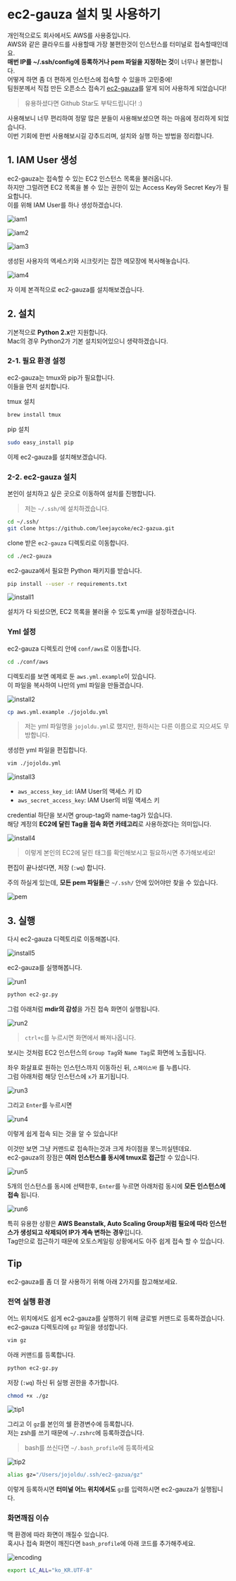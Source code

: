 # ec2-gauza 설치 및 사용하기

개인적으로도 회사에서도 AWS를 사용중입니다.  
AWS와 같은 클라우드를 사용할때 가장 불편한것이 인스턴스를 터미널로 접속할때인데요.  
**매번 IP를 ~/.ssh/config에 등록하거나 pem 파일을 지정하는 것**이 너무나 불편합니다.  
어떻게 하면 좀 더 편하게 인스턴스에 접속할 수 있을까 고민중에!  
팀원분께서 직접 만든 오픈소스 접속기 [ec2-gauza](https://github.com/leejaycoke/ec2-gazua)를 알게 되어 사용하게 되었습니다!  

> 유용하셨다면 Github Star도 부탁드립니다! :)

사용해보니 너무 편리하여 정말 많은 분들이 사용해보셨으면 하는 마음에 정리하게 되었습니다.  
이번 기회에 한번 사용해보시길 강추드리며, 설치와 실행 하는 방법을 정리합니다.


## 1. IAM User 생성

ec2-gauza는 접속할 수 있는 EC2 인스턴스 목록을 불러옵니다.  
하지만 그럴려면 EC2 목록을 볼 수 있는 권한이 있는 Access Key와 Secret Key가 필요합니다.  
이를 위해 IAM User를 하나 생성하겠습니다.

![iam1](./images/iam1.png)

![iam2](./images/iam2.png)

![iam3](./images/iam3.png)

생성된 사용자의 엑세스키와 시크릿키는 잡깐 메모장에 복사해놓습니다.

![iam4](./images/iam4.png)

자 이제 본격적으로 ec2-gauza를 설치해보겠습니다.

## 2. 설치

기본적으로 **Python 2.x**만 지원합니다.  
Mac의 경우 Python2가 기본 설치되어있으니 생략하겠습니다.

### 2-1. 필요 환경 설정

ec2-gauza는 tmux와 pip가 필요합니다.  
이들을 먼저 설치합니다.

tmux 설치

```bash
brew install tmux
```

pip 설치

```bash
sudo easy_install pip
```

이제 ec2-gauza를 설치해보겠습니다.

### 2-2. ec2-gauza 설치

본인이 설치하고 싶은 곳으로 이동하여 설치를 진행합니다.  

> 저는 ```~/.ssh/```에 설치하겠습니다.


```bash
cd ~/.ssh/
git clone https://github.com/leejaycoke/ec2-gazua.git
```

clone 받은 ```ec2-gauza``` 디렉토리로 이동합니다.

```bash
cd ./ec2-gauza
```

ec2-gauza에서 필요한 Python 패키지를 받습니다.

```bash
pip install --user -r requirements.txt 
```

![install1](./images/install1.png)

설치가 다 되셨으면, EC2 목록을 불러올 수 있도록 yml을 설정하겠습니다.  

### Yml 설정

ec2-gauza 디렉토리 안에 ```conf/aws```로 이동합니다.  

```bash
cd ./conf/aws
```

디렉토리를 보면 예제로 둔 ```aws.yml.example```이 있습니다.  
이 파일을 복사하여 나만의 yml 파일을 만들겠습니다.

![install2](./images/install2.png)

```bash
cp aws.yml.example ./jojoldu.yml
```

> 저는 yml 파일명을 ```jojoldu.yml```로 했지만, 원하시는 다른 이름으로 지으셔도 무방합니다.

생성한 yml 파일을 편집합니다.

```bash
vim ./jojoldu.yml
```

![install3](./images/install3.png)

* ```aws_access_key_id```: IAM User의 액세스 키 ID
* ```aws_secret_access_key```: IAM User의 비밀 액세스 키

credential 하단을 보시면 group-tag와 name-tag가 있습니다.  
해당 계정의 **EC2에 달린 Tag을 접속 화면 카테고리**로 사용하겠다는 의미입니다.  

![install4](./images/install4.png)

> 이렇게 본인의 EC2에 달린 태그를 확인해보시고 필요하시면 추가해보세요!  

편집이 끝나셨다면, 저장 (```:wq```) 합니다.  

주의 하실게 있는데, **모든 pem 파일들**은 ```~/.ssh/``` 안에 있어야만 찾을 수 있습니다.  

![pem](./images/pem.png)

## 3. 실행

다시 ec2-gauza 디렉토리로 이동해봅니다.

![install5](./images/install5.png)

ec2-gauza를 실행해봅니다.

![run1](./images/run1.png)

```bash
python ec2-gz.py
```

그럼 아래처럼 **mdir의 감성**을 가진 접속 화면이 실행됩니다.

![run2](./images/run2.png)

> ```ctrl+c```를 누르시면 화면에서 빠져나옵니다.

보시는 것처럼 EC2 인스턴스의 ```Group Tag```와 ```Name Tag```로 화면에 노출됩니다.  
  
좌우 화살표로 원하는 인스턴스까지 이동하신 뒤, ```스페이스바``` 를 누릅니다.  
그럼 아래처럼 해당 인스턴스에 ```x```가 표기됩니다.

![run3](./images/run3.png)

그리고 ```Enter```를 누르시면

![run4](./images/run4.png)

이렇게 쉽게 접속 되는 것을 알 수 있습니다!  
  
이것만 보면 그냥 커맨드로 접속하는것과 크게 차이점을 못느끼실텐데요.  
ec2-gauza의 장점은 **여러 인스턴스를 동시에 tmux로 접근**할 수 있습니다.  

![run5](./images/run5.png)

5개의 인스턴스를 동시에 선택한후, ```Enter```를 누르면 아래처럼 동시에 **모든 인스턴스에 접속** 됩니다.

![run6](./images/run6.png)

특히 유용한 상황은 **AWS Beanstalk, Auto Scaling Group처럼 필요에 따라 인스턴스가 생성되고 삭제되어 IP가 계속 변하는 경우**입니다.  
Tag만으로 접근하기 때문에 오토스케일링 상황에서도 아주 쉽게 접속 할 수 있습니다.  
  

## Tip

ec2-gauza를 좀 더 잘 사용하기 위해 아래 2가지를 참고해보세요.

### 전역 실행 환경

어느 위치에서도 쉽게 ec2-gauza를 실행하기 위해 글로벌 커맨드로 등록하겠습니다.  
ec2-gauza 디렉토리에 ```gz``` 파일을 생성합니다.

```bash
vim gz
```

아래 커맨드를 등록합니다.

```bash
python ec2-gz.py
```

저장 (```:wq```) 하신 뒤 실행 권한을 추가합니다.

```bash
chmod +x ./gz
```

![tip1](./images/tip1.png)

그리고 이 ```gz```를 본인의 쉘 환경변수에 등록합니다.  
저는 zsh를 쓰기 때문에 ```~/.zshrc```에 등록하겠습니다.

> bash를 쓰신다면 ```~/.bash_profile```에 등록하세요

![tip2](./images/tip2.png)

```bash
alias gz="/Users/jojoldu/.ssh/ec2-gazua/gz"
```

이렇게 등록하시면 **터미널 어느 위치에서도** ```gz```를 입력하시면 ec2-gauza가 실행됩니다.

### 화면깨짐 이슈

맥 환경에 따라 화면이 깨질수 있습니다.  
혹시나 접속 화면이 깨진다면 ```bash_profile```에 아래 코드를 추가해주세요.

![encoding](./images/encoding.png)

```bash
export LC_ALL="ko_KR.UTF-8"
```